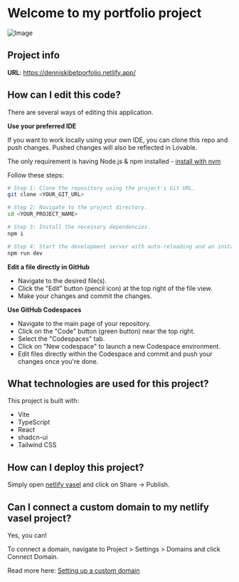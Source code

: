 # Welcome to my portfolio project

![Image](https://github.com/user-attachments/assets/a768fb2f-e48b-45a5-b60c-f1351dfd884a)

## Project info

**URL**: https://denniskibetporfolio.netlify.app/ 

## How can I edit this code?

There are several ways of editing this application.

**Use your preferred IDE**

If you want to work locally using your own IDE, you can clone this repo and push changes. Pushed changes will also be reflected in Lovable.

The only requirement is having Node.js & npm installed - [install with nvm](https://github.com/nvm-sh/nvm#installing-and-updating)

Follow these steps:

```sh
# Step 1: Clone the repository using the project's Git URL.
git clone <YOUR_GIT_URL>

# Step 2: Navigate to the project directory.
cd <YOUR_PROJECT_NAME>

# Step 3: Install the necessary dependencies.
npm i

# Step 4: Start the development server with auto-reloading and an instant preview.
npm run dev
```

**Edit a file directly in GitHub**

- Navigate to the desired file(s).
- Click the "Edit" button (pencil icon) at the top right of the file view.
- Make your changes and commit the changes.

**Use GitHub Codespaces**

- Navigate to the main page of your repository.
- Click on the "Code" button (green button) near the top right.
- Select the "Codespaces" tab.
- Click on "New codespace" to launch a new Codespace environment.
- Edit files directly within the Codespace and commit and push your changes once you're done.

## What technologies are used for this project?

This project is built with:

- Vite
- TypeScript
- React
- shadcn-ui
- Tailwind CSS

## How can I deploy this project?

Simply open [netlify vasel](https://lovable.dev/projects/c3eb3b5a-f78e-4a61-84d6-360266c980e6) and click on Share -> Publish.

## Can I connect a custom domain to my netlify vasel project?

Yes, you can!

To connect a domain, navigate to Project > Settings > Domains and click Connect Domain.

Read more here: [Setting up a custom domain](https://app.netlify.com/teams/kibet-dennis)
